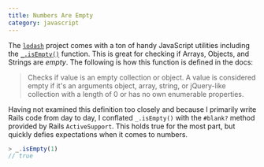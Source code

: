 ```yaml
--- 
title: Numbers Are Empty
category: javascript
---
```


The [`lodash`](https://lodash.com/) project comes with a ton of handy
JavaScript utilities including the
[`_.isEmpty()`](https://lodash.com/docs#isEmpty) function. This is great for
checking if Arrays, Objects, and Strings are _empty_. The following is how
this function is defined in the docs:

> Checks if value is an empty collection or object. A value is considered
> empty if it's an arguments object, array, string, or jQuery-like
> collection with a length of 0 or has no own enumerable properties.

Having not examined this definition too closely and because I primarily
write Rails code from day to day, I conflated `_.isEmpty()` with the
`#blank?` method provided by Rails `ActiveSupport`. This holds true for the
most part, but quickly defies expectations when it comes to numbers.

```javascript
> _.isEmpty(1)
// true
```
